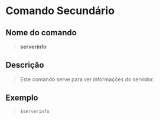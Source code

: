 # Comando Secundário

## Nome do comando
> **serverinfo**

## Descrição
> Este comando serve para ver informações do servidor.

## Exemplo
> `$serverinfo`